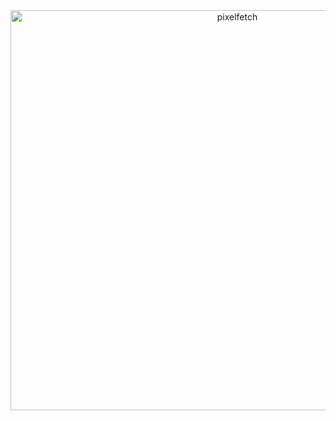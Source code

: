 <div align="center">
  <img width="710" height="640" alt="pixelfetch" src="https://github.com/user-attachments/assets/c7d7db7c-e4f8-45e7-9b41-d0140c7ee29e" />
</div>
